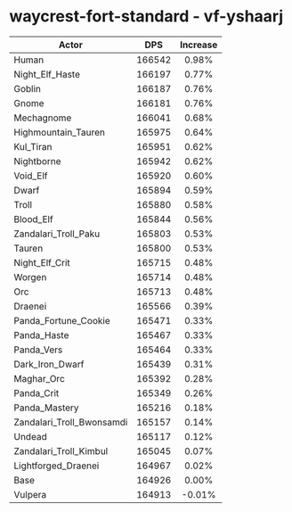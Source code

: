 # waycrest-fort-standard - vf-yshaarj
| Actor | DPS | Increase |
|---|:---:|:---:|
|Human|166542|0.98%|
|Night_Elf_Haste|166197|0.77%|
|Goblin|166187|0.76%|
|Gnome|166181|0.76%|
|Mechagnome|166041|0.68%|
|Highmountain_Tauren|165975|0.64%|
|Kul_Tiran|165951|0.62%|
|Nightborne|165942|0.62%|
|Void_Elf|165920|0.60%|
|Dwarf|165894|0.59%|
|Troll|165880|0.58%|
|Blood_Elf|165844|0.56%|
|Zandalari_Troll_Paku|165803|0.53%|
|Tauren|165800|0.53%|
|Night_Elf_Crit|165715|0.48%|
|Worgen|165714|0.48%|
|Orc|165713|0.48%|
|Draenei|165566|0.39%|
|Panda_Fortune_Cookie|165471|0.33%|
|Panda_Haste|165467|0.33%|
|Panda_Vers|165464|0.33%|
|Dark_Iron_Dwarf|165439|0.31%|
|Maghar_Orc|165392|0.28%|
|Panda_Crit|165349|0.26%|
|Panda_Mastery|165216|0.18%|
|Zandalari_Troll_Bwonsamdi|165157|0.14%|
|Undead|165117|0.12%|
|Zandalari_Troll_Kimbul|165045|0.07%|
|Lightforged_Draenei|164967|0.02%|
|Base|164926|0.00%|
|Vulpera|164913|-0.01%|
